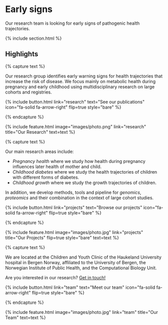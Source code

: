 ---
---

# Early signs

Our research team is looking for early signs of pathogenic health trajectories.

{% include section.html %}

## Highlights

{% capture text %}

Our research group identifies early warning signs for health trajectories that increase the risk of disease. We focus mainly on metabolic health during pregnancy and early childhood using multidisciplinary research on large cohorts and registries.

{%
  include button.html
  link="research"
  text="See our publications"
  icon="fa-solid fa-arrow-right"
  flip=true
  style="bare"
%}

{% endcapture %}

{%
  include feature.html
  image="images/photo.png"
  link="research"
  title="Our Research"
  text=text
%}

{% capture text %}

Our main research areas include:
- _Pregnancy health_ where we study how health during pregnancy influences later health of mother and child.
- _Childhood diabetes_ where we study the health trajectories of children with different forms of diabetes.
- _Childhood growth_ where we study the growth trajectories of children.

In addition, we develop methods, tools and pipeline for _genomics_, _proteomics_ and their combination in the context of large cohort studies.

{%
  include button.html
  link="projects"
  text="Browse our projects"
  icon="fa-solid fa-arrow-right"
  flip=true
  style="bare"
%}

{% endcapture %}

{%
  include feature.html
  image="images/photo.jpg"
  link="projects"
  title="Our Projects"
  flip=true
  style="bare"
  text=text
%}

{% capture text %}

We are located at the Children and Youth Clinic of the Haukeland University hospital in Bergen Norway, affiliated to the University of Bergen, the Norwegian Institute of Public Health, and the Computational Biology Unit.

Are you interested in our research? [Get in touch!](mailto:marc.vaudel@uib.no)

{%
  include button.html
  link="team"
  text="Meet our team"
  icon="fa-solid fa-arrow-right"
  flip=true
  style="bare"
%}

{% endcapture %}

{%
  include feature.html
  image="images/photo.jpg"
  link="team"
  title="Our Team"
  text=text
%}
